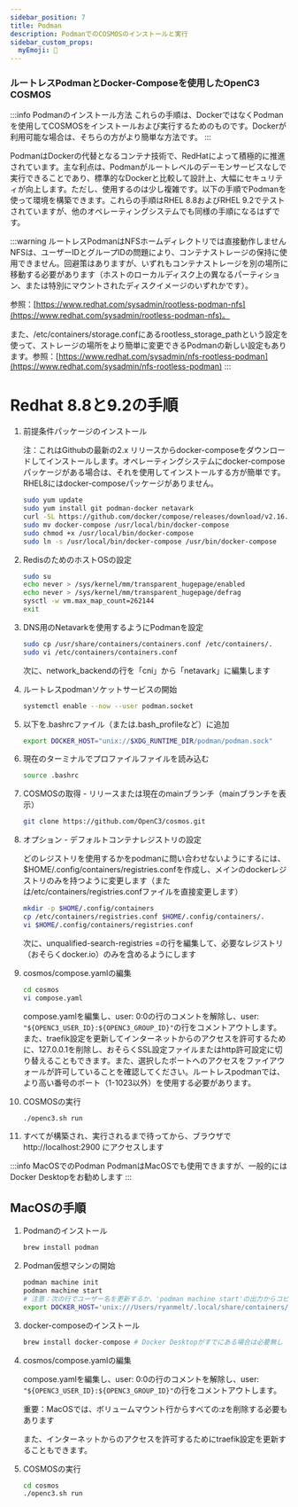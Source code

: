 ```yaml
---
sidebar_position: 7
title: Podman
description: PodmanでのCOSMOSのインストールと実行
sidebar_custom_props:
  myEmoji: 🫛
---
```


### ルートレスPodmanとDocker-Composeを使用したOpenC3 COSMOS

:::info Podmanのインストール方法
これらの手順は、DockerではなくPodmanを使用してCOSMOSをインストールおよび実行するためのものです。Dockerが利用可能な場合は、そちらの方がより簡単な方法です。
:::

PodmanはDockerの代替となるコンテナ技術で、RedHatによって積極的に推進されています。主な利点は、Podmanがルートレベルのデーモンサービスなしで実行できることであり、標準的なDockerと比較して設計上、大幅にセキュリティが向上します。ただし、使用するのは少し複雑です。以下の手順でPodmanを使って環境を構築できます。これらの手順はRHEL 8.8およびRHEL 9.2でテストされていますが、他のオペレーティングシステムでも同様の手順になるはずです。

:::warning ルートレスPodmanはNFSホームディレクトリでは直接動作しません
NFSは、ユーザーIDとグループIDの問題により、コンテナストレージの保持に使用できません。回避策はありますが、いずれもコンテナストレージを別の場所に移動する必要があります（ホストのローカルディスク上の異なるパーティション、または特別にマウントされたディスクイメージのいずれかです）。

参照：[https://www.redhat.com/sysadmin/rootless-podman-nfs](https://www.redhat.com/sysadmin/rootless-podman-nfs)。

また、/etc/containers/storage.confにあるrootless_storage_pathという設定を使って、ストレージの場所をより簡単に変更できるPodmanの新しい設定もあります。参照：[https://www.redhat.com/sysadmin/nfs-rootless-podman](https://www.redhat.com/sysadmin/nfs-rootless-podman)
:::

# Redhat 8.8と9.2の手順

1. 前提条件パッケージのインストール

   注：これはGithubの最新の2.x リリースからdocker-composeをダウンロードしてインストールします。オペレーティングシステムにdocker-composeパッケージがある場合は、それを使用してインストールする方が簡単です。RHEL8にはdocker-composeパッケージがありません。

   ```bash
   sudo yum update
   sudo yum install git podman-docker netavark
   curl -SL https://github.com/docker/compose/releases/download/v2.16.0/docker-compose-linux-x86_64 -o docker-compose
   sudo mv docker-compose /usr/local/bin/docker-compose
   sudo chmod +x /usr/local/bin/docker-compose
   sudo ln -s /usr/local/bin/docker-compose /usr/bin/docker-compose
   ```

1. RedisのためのホストOSの設定

   ```bash
   sudo su
   echo never > /sys/kernel/mm/transparent_hugepage/enabled
   echo never > /sys/kernel/mm/transparent_hugepage/defrag
   sysctl -w vm.max_map_count=262144
   exit
   ```

1. DNS用のNetavarkを使用するようにPodmanを設定

   ```bash
   sudo cp /usr/share/containers/containers.conf /etc/containers/.
   sudo vi /etc/containers/containers.conf
   ```

   次に、network_backendの行を「cni」から「netavark」に編集します

1. ルートレスpodmanソケットサービスの開始

   ```bash
   systemctl enable --now --user podman.socket
   ```

1. 以下を.bashrcファイル（または.bash_profileなど）に追加

   ```bash
   export DOCKER_HOST="unix://$XDG_RUNTIME_DIR/podman/podman.sock"
   ```

1. 現在のターミナルでプロファイルファイルを読み込む

   ```bash
   source .bashrc
   ```

1. COSMOSの取得 - リリースまたは現在のmainブランチ（mainブランチを表示）

   ```bash
   git clone https://github.com/OpenC3/cosmos.git
   ```

1. オプション - デフォルトコンテナレジストリの設定

   どのレジストリを使用するかをpodmanに問い合わせないようにするには、$HOME/.config/containers/registries.confを作成し、メインのdockerレジストリのみを持つように変更します（または/etc/containers/registries.confファイルを直接変更します）

   ```bash
   mkdir -p $HOME/.config/containers
   cp /etc/containers/registries.conf $HOME/.config/containers/.
   vi $HOME/.config/containers/registries.conf
   ```

   次に、unqualified-search-registries =の行を編集して、必要なレジストリ（おそらくdocker.io）のみを含めるようにします

1. cosmos/compose.yamlの編集

   ```bash
   cd cosmos
   vi compose.yaml
   ```

   compose.yamlを編集し、user: 0:0の行のコメントを解除し、user: `"${OPENC3_USER_ID}:${OPENC3_GROUP_ID}"`の行をコメントアウトします。
   また、traefik設定を更新してインターネットからのアクセスを許可するために、127.0.0.1を削除し、おそらくSSL設定ファイルまたはhttp許可設定に切り替えることもできます。また、選択したポートへのアクセスをファイアウォールが許可していることを確認してください。ルートレスpodmanでは、より高い番号のポート（1-1023以外）を使用する必要があります。

1. COSMOSの実行

   ```bash
   ./openc3.sh run
   ```

1. すべてが構築され、実行されるまで待ってから、ブラウザで http://localhost:2900 にアクセスします

:::info MacOSでのPodman
PodmanはMacOSでも使用できますが、一般的にはDocker Desktopをお勧めします
:::

## MacOSの手順

1. Podmanのインストール

   ```bash
   brew install podman
   ```

1. Podman仮想マシンの開始

   ```bash
   podman machine init
   podman machine start
   # 注意：次の行でユーザー名を更新するか、'podman machine start'の出力からコピーペーストしてください
   export DOCKER_HOST='unix:///Users/ryanmelt/.local/share/containers/podman/machine/qemu/podman.sock'
   ```

1. docker-composeのインストール

   ```bash
   brew install docker-compose # Docker Desktopがすでにある場合は必要無し
   ```

1. cosmos/compose.yamlの編集

   compose.yamlを編集し、user: 0:0の行のコメントを解除し、user: `"${OPENC3_USER_ID}:${OPENC3_GROUP_ID}"`の行をコメントアウトします。

   重要：MacOSでは、ボリュームマウント行からすべての:zを削除する必要もあります

   また、インターネットからのアクセスを許可するためにtraefik設定を更新することもできます。

1. COSMOSの実行

   ```bash
   cd cosmos
   ./openc3.sh run
   ```
